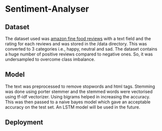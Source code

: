 # Sentiment-Analyser

## Dataset

The dataset used was [amazon fine food reviews](https://www.kaggle.com/snap/amazon-fine-food-reviews) with a text field and the rating for each reviews and was stored in the /data directory. This was converted to 3 categories i.e., happy, neutral and sad. The dataset contains a huge number of positive reviews compared to negative ones. So, it was undersampled to overcome class imbalance.

## Model

The text was preprocessed to remove stopwords and html tags. Stemming was done using porter stemmer and the stemmed words were vectorised using tf-idf vectorizer. Using bigrams helped in increasing the accuracy. This was then passed to a naive bayes model which gave an acceptable accuracy on the test set. An LSTM model will be used in the future.

## Deployment
